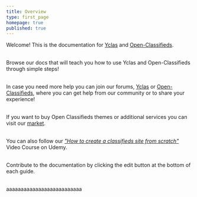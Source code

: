```yaml
---
title: Overview
type: first_page
homepage: true
published: true
---
```

<div class="col-md-8 pull-left">


Welcome! This is the documentation for <a href="http://yclas.com/" target="_blank">Yclas</a> and <a href="http://open-classifieds.com/" target="_blank">Open-Classifieds</a>.<br><br>

Browse our docs that will teach you how to use Yclas and Open-Classifieds through simple steps!<br><br>

In case you need more help you can join our forums, <a href="https://yclas.com/forum" target="_blank">Yclas</a> or <a href="http://forums.open-classifieds.com/" target="_blank">Open-Classifieds</a>, where you can get help from our community or to share your experience!<br><br>

If you want to buy Open Classifieds themes or additional services you can visit our <a href="http://market.open-classifieds.com/" target="_blank">market</a>.<br><br>

You can also follow our <a href="https://www.udemy.com/classifieds/" target="_blank"><i>"How to create a classifieds site from scratch"</i></a> Video Course on Udemy. <br><br>

Contribute to the documentation by clicking the edit button at the bottom of each guide.<br><br>



</div>
<div class="col-md-4 pull-left">

aaaaaaaaaaaaaaaaaaaaaaaaaa
</div>